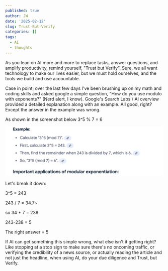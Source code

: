 ```yaml
---
published: true
author: JW
date: '2025-02-12'
slug: Trust-But-Verify
categories: []
tags:
  - AI
  - thoughts
---
```

As you lean on AI more and more to replace tasks, answer questions, and amplify productivity, remind yourself, "Trust but Verify". Sure, we all want technology to make our lives easier, but we must hold ourselves, and the tools we build and use accountable. 

Case in point; over the last few days I've been brushing up on my math and coding skills and asked google a simple question, "How do you use modulo with exponents?" (Nerd alert, I know). Google's Search Labs / AI overview provided a detailed explanation along with an example. All good, right? Except the answer in the example was wrong. 

As shown in the screenshot below
3^5 % 7 = 6

![chatgpt prompt](/_source/chatgpt.jpeg)

Let's break it down:

3^5 = 243

243 / 7 = 34.7~ 

so 34 * 7 = 238

243-238 = 5

The right answer = 5

If AI can get something this simple wrong, what else isn't it getting right? Like stopping at a stop sign to make sure there's no oncoming traffic, or verifying the credibility of a news source, or actually reading the article and not just the headline, when using AI, do your due diligence and Trust, but Verify.


